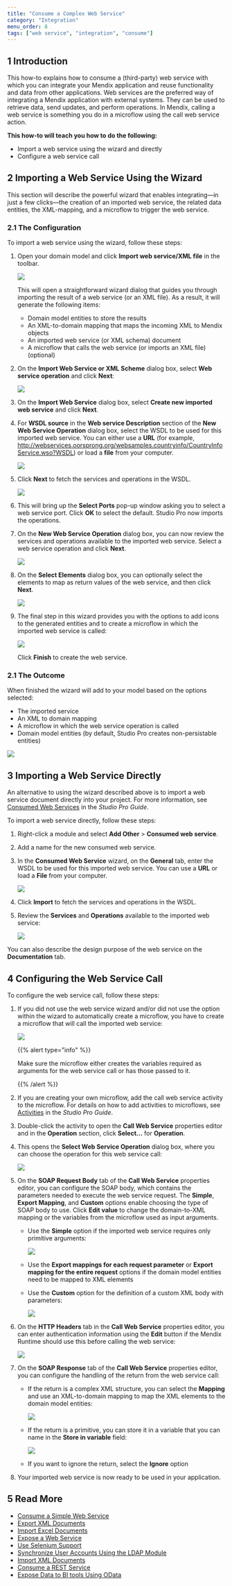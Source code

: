 ```yaml
---
title: "Consume a Complex Web Service"
category: "Integration"
menu_order: 8
tags: ["web service", "integration", "consume"]
---
```


## 1 Introduction

This how-to explains how to consume a (third-party) web service with which you can integrate your Mendix application and reuse functionality and data from other applications. Web services are the preferred way of integrating a Mendix application with external systems. They can be used to retrieve data, send updates, and perform operations. In Mendix, calling a web service is something you do in a microflow using the call web service action.

**This how-to will teach you how to do the following:**

* Import a web service using the wizard and directly
* Configure a web service call

## 2 Importing a Web Service Using the Wizard

This section will describe the powerful wizard that enables integrating—in just a few clicks—the creation of an imported web service, the related data entities, the XML-mapping, and a microflow to trigger the web service.

### 2.1 The Configuration

To import a web service using the wizard, follow these steps:

1. Open your domain model and click **Import web service/XML file** in the toolbar.

    ![](attachments/consume-complex/18581788.png)

    This will open a straightforward wizard dialog that guides you through importing the result of a web service (or an XML file). As a result, it will generate the following items:
    * Domain model entities to store the results
    * An XML-to-domain mapping that maps the incoming XML to Mendix objects
    * An imported web service (or XML schema) document
    * A microflow that calls the web service (or imports an XML file) (optional)
2. On the **Import Web Service or XML Scheme** dialog box, select **Web service operation** and click **Next**:

    ![](attachments/consume-complex/18581787.png)

3. On the **Import Web Service** dialog box, select **Create new imported web service** and click **Next**.
4.  For **WSDL source** in the **Web service Description** section of the **New Web Service Operation** dialog box, select the WSDL to be used for this imported web service. You can either use a **URL** (for example, http://webservices.oorsprong.org/websamples.countryinfo/CountryInfoService.wso?WSDL) or load a **file** from your computer.

    ![](attachments/consume-complex/18581785.png)

5.  Click **Next** to fetch the services and operations in the WSDL.

    ![](attachments/consume-complex/port.png)

6. This will bring up the **Select Ports** pop-up window asking you to select a web service port. Click **OK** to select the default. Studio Pro now imports the operations.
7. On the **New Web Service Operation** dialog box, you can now review the services and operations available to the imported web service. Select a web service operation and click **Next**.

    ![](attachments/consume-complex/18581784.png)

8. On the **Select Elements** dialog box, you can optionally select the elements to map as return values of the web service, and then click **Next**.

    ![](attachments/consume-complex/18581783.png)

9. The final step in this wizard provides you with the options to add icons to the generated entities and to create a microflow in which the imported web service is called: 

    ![](attachments/consume-complex/18581782.png)

    Click **Finish** to create the web service.

### 2.1 The Outcome

When finished the wizard will add to your model based on the options selected:

* The imported service
* An XML to domain mapping
* A microflow in which the web service operation is called
* Domain model entities (by default, Studio Pro creates non-persistable entities)

![](attachments/consume-complex/18581781.png)

## 3 Importing a Web Service Directly

An alternative to using the wizard described above is to import a web service document directly into your project. For more information, see [Consumed Web Services](/refguide/consumed-web-services) in the *Studio Pro Guide*.

To import a web service directly, follow these steps:

1. Right-click a module and select **Add Other** > **Consumed web service**.
2. Add a name for the new consumed web service.
3.  In the **Consumed Web Service** wizard, on the **General** tab, enter the WSDL to be used for this imported web service. You can use a **URL** or load a **File** from your computer.

    ![](attachments/consume-complex/18581780.png)


3. Click **Import** to fetch the services and operations in the WSDL.
4. Review the **Services** and **Operations** available to the imported web service:

    ![](attachments/consume-complex/18581779.png)

You can also describe the design purpose of the web service on the **Documentation** tab.

## 4 Configuring the Web Service Call

To configure the web service call, follow these steps:

1. If you did not use the web service wizard and/or did not use the option within the wizard to automatically create a microflow, you have to create a microflow that will call the imported web service:

    ![](attachments/consume-complex/18581778.png)

    {{% alert type="info" %}}

    Make sure the microflow either creates the variables required as arguments for the web service call or has those passed to it.

    {{% /alert %}}

2. If you are creating your own microflow, add the call web service activity to the microflow. For details on how to add activities to microflows, see [Activities](/refguide/activities) in the *Studio Pro Guide*.
3. Double-click the activity to open the **Call Web Service** properties editor and in the **Operation** section, click **Select...** for **Operation**.
4. This opens the **Select Web Service Operation** dialog box, where you can choose the operation for this web service call:

    ![](attachments/consume-complex/18581777.png)

5. On the **SOAP Request Body** tab of the **Call Web Service** properties editor, you can configure the SOAP body, which contains the parameters needed to execute the web service request. The **Simple**, **Export Mapping**, and **Custom** options enable choosing the type of SOAP body to use. Click **Edit value** to change the domain-to-XML mapping or the variables from the microflow used as input arguments.
    * Use the **Simple** option if the imported web service requires only primitive arguments:

        ![](attachments/consume-complex/18581791.png)
    
    * Use the **Export mappings for each request parameter** or **Export mapping for the entire request** options if the domain model entities need to be mapped to XML elements
    * Use the **Custom** option for the definition of a custom XML body with parameters:

        ![](attachments/consume-complex/18581792.png)

6. On the **HTTP Headers** tab in the **Call Web Service** properties editor, you can enter authentication information using the **Edit** button if the Mendix Runtime should use this before calling the web service:

    ![](attachments/consume-complex/18581793.png)

7. On the **SOAP Response** tab of the **Call Web Service** properties editor, you can configure the handling of the return from the web service call:
    * If the return is a complex XML structure, you can select the **Mapping** and use an XML-to-domain mapping to map the XML elements to the domain model entities:

        ![](attachments/consume-complex/18581790.png)

    * If the return is a primitive, you can store it in a variable that you can name in the **Store in variable** field:

        ![](attachments/consume-complex/18581789.png)
        
    * If you want to ignore the return, select the **Ignore** option
8.  Your imported web service is now ready to be used in your application.

## 5 Read More

* [Consume a Simple Web Service](consume-a-simple-web-service)
* [Export XML Documents](export-xml-documents)
* [Import Excel Documents](importing-excel-documents)
* [Expose a Web Service](expose-a-web-service)
* [Use Selenium Support](selenium-support)
* [Synchronize User Accounts Using the LDAP Module](synchronizing-user-accounts-using-the-ldap-module)
* [Import XML Documents](importing-xml-documents)
* [Consume a REST Service](consume-a-rest-service)
* [Expose Data to BI tools Using OData](exposing-data-to-bi-tools-using-odata)
